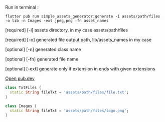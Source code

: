 Run in terminal :

`flutter pub run simple_assets_generator:generate -i assets/path/files -o lib -n Images -ext jpeg,png -fn asset_names`

[required] [-i] assets directory, in my case assets/path/files

[required] [-o] generated file output path, lib/assets_names in my case

[optional] [-n] generated class name

[optional] [-fn] generated file name

[optional] [-ext] generate only if extension in ends with given extensions


[Open pub.dev](https://pub.dev/packages/simple_assets_generator)

```dart
class TxtFiles {
  static String fileTxt = 'assets/path/files/file.txt';
}
```

```dart
class Images {
  static String fileTxt = 'assets/path/files/logo.png';
}
```